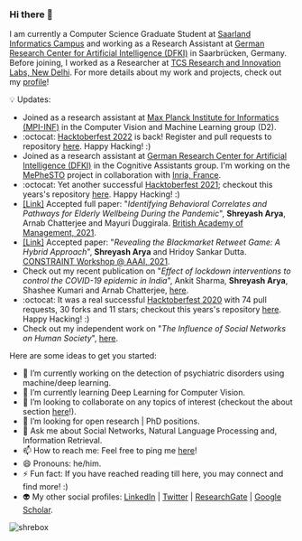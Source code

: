### Hi there 👋
 
I am currently a Computer Science Graduate Student at [Saarland Informatics Campus](https://saarland-informatics-campus.de/en/) and working as a Research Assistant at [German Research Center for Artificial Intelligence (DFKI)](https://www.dfki.de/) in Saarbrücken, Germany. Before joining, I worked as a Researcher at [TCS Research and Innovation Labs, New Delhi](https://www.tcs.com/tcs-research). For more details about my work and projects, check out my [profile](https://www.linkedin.com/in/shreyash-arya-60254810a/)!

:bulb: Updates:

- Joined as a research assistant at [Max Planck Institute for Informatics (MPI-INF)](https://www.mpi-inf.mpg.de/departments/computer-vision-and-machine-learning) in the Computer Vision and Machine Learning group (D2). 
- :octocat: [Hacktoberfest 2022](https://hacktoberfest.digitalocean.com/) is back! Register and pull requests to repository [here](https://github.com/shrebox/Hacktoberfest2021). Happy Hacking! :) 
- Joined as a research assistant at [German Research Center for Artificial Intelligence (DFKI)](https://www.dfki.de/) in the Cognitive Assistants group. I'm working on the [MePheSTO](https://www.dfki.de/en/web/research/projects-and-publications/projects-overview/project/mephesto) project in collaboration with [Inria, France](https://www.inria.fr/fr/mephesto-lia-au-service-de-la-detection-des-troubles-psychiatriques).
- :octocat: Yet another successful [Hacktoberfest 2021](https://hacktoberfest.digitalocean.com/); checkout this years's repository [here](https://github.com/shrebox/Hacktoberfest2021). Happy Hacking! :) 
- [[Link]](https://www.researchgate.net/publication/359962561_Identifying_Behavioral_Correlates_and_Pathways_for_Elderly_Wellbeing_During_the_Pandemic) Accepted full paper: "_Identifying Behavioral Correlates and Pathways for Elderly Wellbeing During the Pandemic_", **Shreyash Arya**, Arnab Chatterjee and Mayuri Duggirala. [British Academy of Management, 2021](https://www.bam.ac.uk/events-landing/conference.html).
- [[Link]](https://link.springer.com/chapter/10.1007%2F978-3-030-73696-5_4) Accepted paper: "_Revealing the Blackmarket Retweet Game: A Hybrid Approach_", **Shreyash Arya** and Hridoy Sankar Dutta. [CONSTRAINT Workshop @ AAAI, 2021](https://aaai.org/Conferences/AAAI-21/ws21workshops/#ws05).
- Check out my recent publication on "_Effect of lockdown interventions to control the COVID-19 epidemic in India_", Ankit Sharma, **Shreyash Arya**, Shashee Kumari and Arnab Chatterjee, [here](https://arxiv.org/abs/2009.03168).
- :octocat: It was a real successful [Hacktoberfest 2020](https://hacktoberfest.digitalocean.com/) with 74 pull requests, 30 forks and 11 stars; checkout this years's repository [here](https://github.com/shrebox/Hacktoberfest-2020). Happy Hacking! :) 
- Check out my independent work on "_The Influence of Social Networks on Human Society_", [here](https://www.researchgate.net/publication/343949123_The_Influence_of_Social_Networks_on_Human_Society).

<!--
**shrebox/shrebox** is a ✨ _special_ ✨ repository because its `README.md` (this file) appears on your GitHub profile.
-->

Here are some ideas to get you started:

- 🔭 I’m currently working on the detection of psychiatric disorders using machine/deep learning.
- 🌱 I’m currently learning Deep Learning for Computer Vision.
- 👯 I’m looking to collaborate on any topics of interest (checkout the about section [here](https://www.linkedin.com/in/shreyash-arya-60254810a/)!).
- 🤔 I’m looking for open research | PhD positions.
- 💬 Ask me about Social Networks, Natural Language Processing and, Information Retrieval.
- 📫 How to reach me: Feel free to ping me [here](https://www.linkedin.com/in/shreyash-arya-60254810a/)!
- 😄 Pronouns: he/him.
- ⚡ Fun fact: If you have reached reading till here, you may connect and find more! :)
- :alien: My other social profiles: [LinkedIn](https://in.linkedin.com/in/shreyash-arya-60254810a) | [Twitter](https://twitter.com/shrebox) | [ResearchGate](https://www.researchgate.net/profile/Shreyash_Arya/research) | [Google Scholar](https://scholar.google.com/citations?user=AmWtEfEAAAAJ&hl=en&authuser=1&oi=ao).

<!-- ![Github stats](https://github-readme-stats.vercel.app/api?username=shrebox) -->

<p align="left"> <img src="https://komarev.com/ghpvc/?username=shrebox" alt="shrebox" /> </p>

